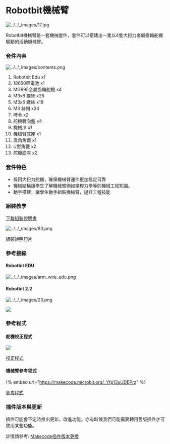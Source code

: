 # Robotbit機械臂

![../../\_images/17.jpg](https://kittenbothk.readthedocs.io/en/latest/\_images/17.jpg)

Robotbit機械臂是一套機械套件，套件可以搭建出一隻以4隻大扭力金屬齒輪舵機驅動的活動機械臂。

### 套件內容

![../../\_images/contents.png](https://kittenbothk.readthedocs.io/en/latest/\_images/contents.png)

1. Robotbit Edu x1
2. 18650鋰電池 x1
3. MG995金屬齒輪舵機 x4
4. M3x8 螺絲 x28
5. M3x6 螺絲 x18
6. M3 絲帽 x24
7. 啤令 x2
8. 舵機轉向盤 x4
9. 機械爪 x1
10. 機械臂底座 x1
11. 直角角鐵 x1
12. U型角鐵 x2
13. 舵機底座 x2

### 套件特色

* 採用大扭力舵機，確保機械臂運作更加穩定可靠
* 機械結構讓學生了解機械臂例如槓桿力學等的機械工程知識。
* 動手搭建，讓學生動手組裝機械臂，提升工程技能

### 組裝教學

[下載組裝說明書](https://drive.google.com/file/d/14HiV-SxTQf4h2BVGj84Xaj43P\_JxT1di/view?usp=sharing)

![../../\_images/63.png](https://kittenbothk.readthedocs.io/en/latest/\_images/63.png)

[組裝說明短片](https://www.youtube.com/watch?v=qofKKztL0PU)

### 參考接線

#### Robotbit EDU

![../../\_images/arm\_wire\_edu.png](https://kittenbothk.readthedocs.io/en/latest/\_images/arm\_wire\_edu.png)

#### Robotbit 2.2

![../../\_images/23.png](https://kittenbothk.readthedocs.io/en/latest/\_images/23.png)

![](https://kittenbothk.readthedocs.io/en/latest/\_images/35.jpg)

### 參考程式

#### 舵機校正程式

![](https://kittenbothk.readthedocs.io/en/latest/\_images/46.png)

[校正程式](https://makecode.microbit.org/\_J7XFYa2pDDPt)

#### 機械臂參考程式

{% embed url="https://makecode.microbit.org/_Yfp13uUDEPrz" %}

[參考程式](https://makecode.microbit.org/\_Yfp13uUDEPrz)

### 插件版本與更新

插件可能會不定時推出更新，改進功能。亦有時候我們可能需要轉用舊版插件才可使用某些功能。

詳情請參考: [Makecode插件版本更換](../makecode/makecodeextupdate.md)
